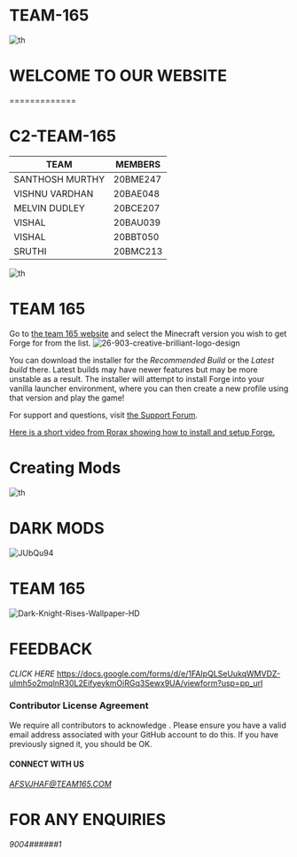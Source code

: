 # TEAM-165

![th](https://user-images.githubusercontent.com/100404698/155689065-ffb392f7-2c90-400a-b841-3c07f15a8427.jpg)
# WELCOME TO OUR WEBSITE 
=============
# C2-TEAM-165 

|    TEAM       |    MEMBERS |
| ------------- | -----------|
|   SANTHOSH MURTHY  |20BME247|
|   VISHNU VARDHAN   |20BAE048|
|   MELVIN DUDLEY    |20BCE207|
|   VISHAL           |20BAU039|
|   VISHAL           |20BBT050|
|   SRUTHI           |20BMC213|

![th](https://user-images.githubusercontent.com/100404698/155754505-ecb523a2-3129-4744-b482-8c1ff5f82b63.jpg)




# TEAM 165

Go to [the team 165 website](https://c2team165.github.io/TEAM-165/)
 and select the Minecraft version you wish to get Forge for from the list.
![26-903-creative-brilliant-logo-design](https://user-images.githubusercontent.com/100404698/155751226-f069a84f-86ca-4198-ac79-b363e10961e5.gif)

You can download the installer for the *Recommended Build* or the
 *Latest build* there. Latest builds may have newer features but may be
 more unstable as a result. The installer will attempt to install Forge
 into your vanilla launcher environment, where you can then create a new
 profile using that version and play the game!
 
For support and questions, visit [the Support Forum](https://www.minecraftforge.net/forum/forum/18-support-bug-reports/).

[Here is a short video from Rorax showing how to install and setup Forge.](https://www.youtube.com/watch?v=lB3ArN_-3Oc)

# Creating Mods
![th](https://user-images.githubusercontent.com/100404698/155752047-7586c34d-9753-40ea-be36-fe9c9e7e7a39.jpg)

# DARK MODS

![JUbQu94](https://user-images.githubusercontent.com/100404698/155752348-61ae637c-bdb6-44b8-b254-ea78417a2088.jpg)


# TEAM 165
![Dark-Knight-Rises-Wallpaper-HD](https://user-images.githubusercontent.com/100404698/155752662-3e37f94c-9fe5-486e-ae7a-6525e5d32aca.jpg)


# FEEDBACK 
*CLICK HERE* https://docs.google.com/forms/d/e/1FAIpQLSeUukqWMVDZ-uImh5o2mqlnR30L2EifyeykmOiRGq3Sewx9UA/viewform?usp=pp_url 




### Contributor License Agreement
We require all contributors to acknowledge . Please ensure you have a valid email address
 associated with your GitHub account to do this. If you have previously
 signed it, you should be OK.

#### CONNECT WITH US
*AFSVJHAF@TEAM165.COM*
# FOR ANY ENQUIRIES
  *9004######1*


